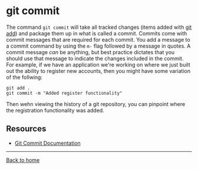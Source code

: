 # git commit
The command `git commit` will take all tracked changes (items added with [git add](./Add.md)) and package them up in what is called a commit.
Commits come with commit messages that are required for each commit. You add a message to a commit command by using the `m-` flag followed by a message in quotes.
A commit message _can_ be anything, but best practice dictates that you should use that message to indicate the changes included in the commit. 
For example, if we have an application we're working on where we just built out the ability to register new accounts, then you might have some variation of the follwing: 
```
git add .
git commit -m "Added register functionality"
```
Then wehn viewing the history of a git repository, you can pinpoint where the registration functionality was added. 
## Resources
- [Git Commit Documentation](https://git-scm.com/docs/git-commit)
---
[Back to home](../README.md)
